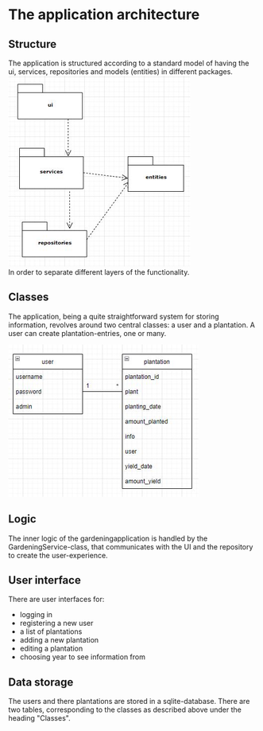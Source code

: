 # The application architecture
## Structure  
The application is structured according to a standard model of having the ui, services, repositories and models (entities) in different packages.
![Packages](kuvat/pakkauskuva.JPG)  
In order to separate different layers of the functionality.
## Classes 
The application, being a quite straightforward system for storing information, revolves around two central classes: a user and a plantation. A user can create plantation-entries, one or many.  

![Classes](kuvat/luokkakuva.jpg) 
## Logic
The inner logic of the gardeningapplication is handled by the GardeningService-class, that communicates with the UI and the repository to create the user-experience. 
## User interface  
There are user interfaces for:  
- logging in  
- registering a new user  
- a list of plantations  
- adding a new plantation  
- editing a plantation  
- choosing year to see information from  
## Data storage  
The users and there plantations are stored in a sqlite-database. There are two tables, corresponding to the classes as described above under the heading "Classes".  


